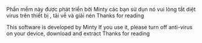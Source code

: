 Phần mềm này được phát triển bởi Minty 
các bạn sử dụn nó vui lòng tắt diệt virus trên thiết bị , tải về và giải nén
Thanks for reading

This software is developed by Minty
If you use it, please turn off anti-virus on your device, download and extract
Thanks for reading
